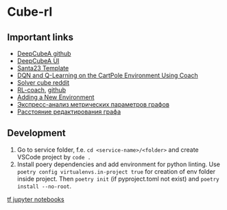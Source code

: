 # Cube-rl

## Important links

- [DeepCubeA github](https://github.com/forestagostinelli/DeepCubeA)
- [DeepCubeA UI](https://deepcube.igb.uci.edu/)
- [Santa23 Template](https://www.kaggle.com/code/alexandervc/santa23-template)
- [DQN and Q-Learning on the CartPole Environment Using Coach](https://rl-book.com/learn/drl/cartpole_coach/)
- [Solver cube reddit](https://www.reddit.com/r/Damnthatsinteresting/comments/yzq15g/now_the_legendary_rubiks_cube_is_easy_to/)
- [RL-coach](https://intellabs.github.io/coach/index.html), [github](https://github.com/IntelLabs/coach)
- [Adding a New Environment](https://intellabs.github.io/coach/contributing/add_env.html)
- [Экспресс-анализ метрических параметров графов](https://habr.com/ru/articles/534182/)
- [Расстояние редактирования графа](https://ru.wikipedia.org/wiki/%D0%A0%D0%B0%D1%81%D1%81%D1%82%D0%BE%D1%8F%D0%BD%D0%B8%D0%B5_%D1%80%D0%B5%D0%B4%D0%B0%D0%BA%D1%82%D0%B8%D1%80%D0%BE%D0%B2%D0%B0%D0%BD%D0%B8%D1%8F_%D0%B3%D1%80%D0%B0%D1%84%D0%B0)

## Development

1. Go to service folder, f.e. `cd <service-name>/<folder>` and create VSCode project by `code .`
2. Install poery dependencies and add environment for python linting. Use `poetry config virtualenvs.in-project true` for creation of env folder inside project. Then `poetry init` (if pyproject.toml not exist) and `poetry install --no-root`.

[tf jupyter notebooks](http://localhost:18888/)
